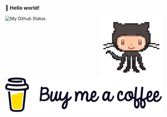 
### 👋 Hello world!


<img align='right' src='./octocat.gif' width='200"'>

![My Github Status](https://github-readme-stats.vercel.app/api?username=QuentinGruber&show_icons=true&hide_border=true)

<a href="https://www.buymeacoffee.com/QuentinGruber">
<img src="./buyMeACoffee.png" />
</a>
